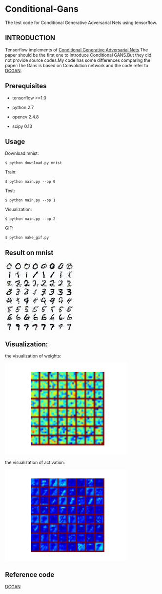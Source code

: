 # Conditional-Gans
The test code for Conditional Generative Adversarial Nets using tensorflow.

## INTRODUCTION

Tensorflow implements of [Conditional Generative Adversarial Nets](https://arxiv.org/abs/1411.1784).The paper should be the first one to introduce Conditional GANS.But they did not provide source codes.My code has some differences comparing the paper:The Gans is based on Convolution network and the code refer to [DCGAN](https://github.com/carpedm20/DCGAN-tensorflow).

## Prerequisites

- tensorflow >=1.0

- python 2.7

- opencv 2.4.8

- scipy 0.13

## Usage

  Download mnist:
  
    $ python download.py mnist
  
  Train:
  
    $ python main.py --op 0
  
  Test:
  
    $ python main.py --op 1
  
  Visualization:
  
    $ python main.py --op 2
    
  GIF:
  
    $ python make_gif.py
  
## Result on mnist

![](images/result.gif)


## Visualization:

the visualization of weights:

![](images/weights.png)

the visualization of activation:

![](images/activations.png)


## Reference code

[DCGAN](https://github.com/carpedm20/DCGAN-tensorflow)
